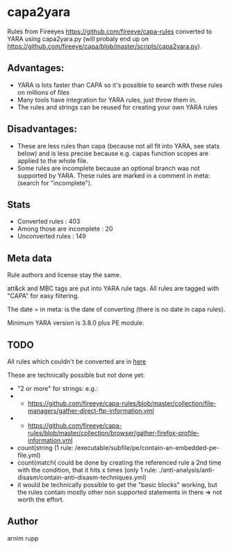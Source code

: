 # capa2yara

Rules from Fireeyes https://github.com/fireeye/capa-rules converted to YARA using capa2yara.py (will probaly end up on https://github.com/fireeye/capa/blob/master/scripts/capa2yara.py).

## Advantages:
* YARA is lots faster than CAPA so it's possible to search with these rules on millions of files
* Many tools have integration for YARA rules, just throw them in. 
* The rules and strings can be reused for creating your own YARA rules

## Disadvantages:
* These are less rules than capa (because not all fit into YARA, see stats below) and is less precise because e.g. capas function scopes are applied to the whole file.
* Some rules are incomplete because an optional branch was not supported by YARA. These rules are marked in a comment in meta: (search for "incomplete").

## Stats
* Converted rules              : 403
* Among those are incomplete   : 20
* Unconverted rules            : 149

## Meta data
Rule authors and license stay the same.

att&ck and MBC tags are put into YARA rule tags. All rules are tagged with "CAPA" for easy filtering.

The date = in meta: is the date of converting (there is no date in capa rules).

Minimum YARA version is 3.8.0 plus PE module.

## TODO

All rules which couldn't be converted are in [here](./unsupported_capa_rules.yml)

These are technically possible but not done yet:
* "2 or more" for strings: e.g.:
* - https://github.com/fireeye/capa-rules/blob/master/collection/file-managers/gather-direct-ftp-information.yml 
* - https://github.com/fireeye/capa-rules/blob/master/collection/browser/gather-firefox-profile-information.yml
* count(string    (1 rule: /executable/subfile/pe/contain-an-embedded-pe-file.yml)
* count(match( could be done by creating the referenced rule a 2nd time with the condition, that it hits x times (only 1 rule: ./anti-analysis/anti-disasm/contain-anti-disasm-techniques.yml)
* it would be technically possible to get the "basic blocks" working, but the rules contain mostly other non supported statements in there => not worth the effort.



## Author
arnim rupp
